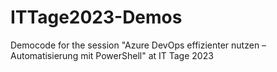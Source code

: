 # ITTage2023-Demos
Democode for the session "Azure DevOps effizienter nutzen – Automatisierung mit PowerShell" at IT Tage 2023
